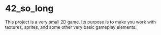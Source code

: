 # 42_so_long
This project is a very small 2D game. Its purpose is to make you work with textures, sprites, and some other very basic gameplay elements.
